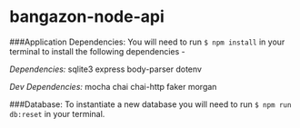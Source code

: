 # bangazon-node-api

###Application Dependencies:
You will need to run `$ npm install` in your terminal to install the following dependencies -

*Dependencies:*
  sqlite3
  express
  body-parser
  dotenv

*Dev Dependencies:*
  mocha
  chai
  chai-http
  faker
  morgan

###Database:
  To instantiate a new database you will need to run `$ npm run db:reset` in your terminal.